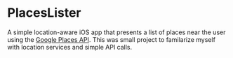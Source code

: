 # PlacesLister

A simple location-aware iOS app that presents a list of places near the user using the [Google Places API](https://developers.google.com/places/documentation/). This was small project to familarize myself with location services and simple API calls.
